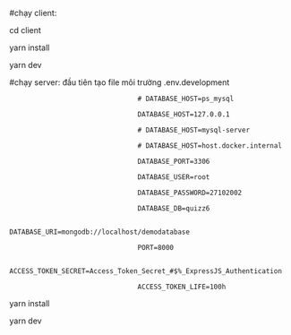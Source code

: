 #chạy client:

cd client

yarn install

yarn dev



#chạy server: 
                                    đầu tiên tạo file môi trường .env.development

                                    
                                    # DATABASE_HOST=ps_mysql
                                    
                                    DATABASE_HOST=127.0.0.1
                                    
                                    # DATABASE_HOST=mysql-server
                                    
                                    # DATABASE_HOST=host.docker.internal
                                    
                                    DATABASE_PORT=3306
                                    
                                    DATABASE_USER=root
                                    
                                    DATABASE_PASSWORD=27102002
                                    
                                    DATABASE_DB=quizz6
                                    
                                    DATABASE_URI=mongodb://localhost/demodatabase
                                    
                                    PORT=8000
                                    
                                    ACCESS_TOKEN_SECRET=Access_Token_Secret_#$%_ExpressJS_Authentication
                                    
                                    ACCESS_TOKEN_LIFE=100h


yarn install

yarn dev
